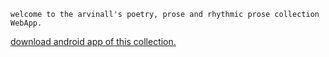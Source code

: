    welcome to the arvinall's poetry, prose and rhythmic prose collection WebApp.
[download android app of this collection.](http://arvinall.github.io/ALLRhythmicProse.apk)
